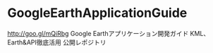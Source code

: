 GoogleEarthApplicationGuide
===========================

http://goo.gl/mQiRbg Google Earthアプリケーション開発ガイド KML、Earth&amp;API徹底活用 公開レポジトリ
